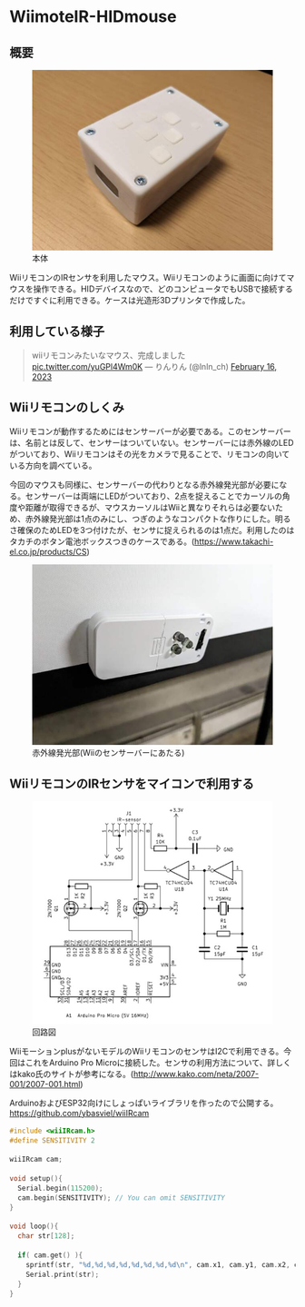 # WiimoteIR-HIDmouse

<!--description
WiiリモコンのIRセンサを利用したマウス。Wiiリモコンのように画面に向けてマウスを操作できる。
description-->

## 概要
<figure><a href="003.jpg"><img src="small-003.jpg"></a><figcaption>本体</figcaption></figure>

WiiリモコンのIRセンサを利用したマウス。Wiiリモコンのように画面に向けてマウスを操作できる。HIDデバイスなので、どのコンピュータでもUSBで接続するだけですぐに利用できる。ケースは光造形3Dプリンタで作成した。


## 利用している様子

<blockquote class="twitter-tweet">
<p lang="ja" dir="ltr">wiiリモコンみたいなマウス、完成しました <a href="https://t.co/yuGPl4Wm0K">pic.twitter.com/yuGPl4Wm0K</a>
&mdash; りんりん (@lnln_ch) <a href="https://twitter.com/lnln_ch/status/1626096029157453824?ref_src=twsrc%5Etfw">February
  16, 2023</a>
</blockquote>
<script async src="https://platform.twitter.com/widgets.js" charset="utf-8"></script>

## Wiiリモコンのしくみ


Wiiリモコンが動作するためにはセンサーバーが必要である。このセンサーバーは、名前とは反して、センサーはついていない。センサーバーには赤外線のLEDがついており、Wiiリモコンはその光をカメラで見ることで、リモコンの向いている方向を調べている。


今回のマウスも同様に、センサーバーの代わりとなる赤外線発光部が必要になる。センサーバーは両端にLEDがついており、2点を捉えることでカーソルの角度や距離が取得できるが、マウスカーソルはWiiと異なりそれらは必要ないため、赤外線発光部は1点のみにし、つぎのようなコンパクトな作りにした。明るさ確保のためLEDを3つ付けたが、センサに捉えられるのは1点だ。利用したのはタカチのボタン電池ボックスつきのケースである。(<a target="_blank" href="https://www.takachi-el.co.jp/products/CS">https://www.takachi-el.co.jp/products/CS</a>)


<figure><a href="002.jpg"><img src="small-002.jpg"></a><figcaption>赤外線発光部(Wiiのセンサーバーにあたる)</figcaption></figure>



## WiiリモコンのIRセンサをマイコンで利用する
<figure><a href="circ1.png"><img src="small-circ1.jpg"></a><figcaption>回路図</figcaption></figure>

WiiモーションplusがないモデルのWiiリモコンのセンサはI2Cで利用できる。今回はこれをArduino Pro Microに接続した。センサの利用方法について、詳しくはkako氏のサイトが参考になる。(<a target="_blank" href="http://www.kako.com/neta/2007-001/2007-001.html">http://www.kako.com/neta/2007-001/2007-001.html</a>)



ArduinoおよびESP32向けにしょっぱいライブラリを作ったので公開する。<a target="_blank" href="https://github.com/ybasviel/wiiIRcam">https://github.com/ybasviel/wiiIRcam</a>


```cpp
#include <wiiIRcam.h>
#define SENSITIVITY 2

wiiIRcam cam;

void setup(){
  Serial.begin(115200);
  cam.begin(SENSITIVITY); // You can omit SENSITIVITY
}

void loop(){
  char str[128];

  if( cam.get() ){
    sprintf(str, "%d,%d,%d,%d,%d,%d,%d,%d\n", cam.x1, cam.y1, cam.x2, cam.y2, cam.x3, cam.y3, cam.x4, cam.y4);
    Serial.print(str);
  }
}
```
